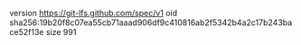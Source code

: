 version https://git-lfs.github.com/spec/v1
oid sha256:19b20f8c07ea55cb71aaad906df9c410816ab2f5342b4a2c17b243bace52f13e
size 991
